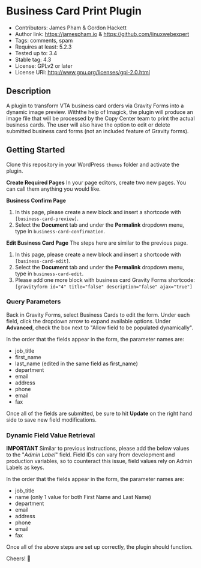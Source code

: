 # Business Card Print Plugin

- Contributors: James Pham & Gordon Hackett
- Author link: https://jamespham.io & https://github.com/linuxwebexpert
- Tags: comments, spam
- Requires at least: 5.2.3
- Tested up to: 3.4
- Stable tag: 4.3
- License: GPLv2 or later
- License URI: http://www.gnu.org/licenses/gpl-2.0.html

## Description
 A plugin to transform VTA business card orders via Gravity Forms into a dynamic image preview. Withthe help of Imagick, the plugin will produce an image file that will be processed by the Copy Center team to print the
actual business cards. The user will also have the option to edit or delete submitted business card forms (not an
included feature of Gravity forms).

## Getting Started
Clone this repository in your WordPress `themes` folder and activate the plugin.

**Create Required Pages**
In your page editors, create two new pages. You can call them anything you would like.

**Business Confirm Page**
1. In this page, please create a new  block and insert a shortcode with `[business-card-preview]`.
2. Select the **Document** tab and under the **Permalink** dropdown menu, type in `business-card-confirmation`.

**Edit Business Card Page**
The steps here are similar to the previous page.
1. In this page, please create a new block and insert a shortcode with `[business-card-edit]`.
2. Select the **Document** tab and under the **Permalink** dropdown menu, type in `business-card-edit`.
3. Please add one more block with business card Gravity Forms shortcode: `[gravityform id="4" title="false"
description="false" ajax="true"]`

### Query Parameters
Back in Gravity Forms, select Business Cards to edit the form. Under each field, click the dropdown arrow to expand
available options. Under **Advanced**, check the box next to "Allow field to be populated dynamically".

In the order that the fields appear in the form, the parameter names are:
- job_title
- first_name
- last_name     (edited in the same field as first_name)
- department
- email
- address
- phone
- email
- fax

Once all of the fields are submitted, be sure to hit **Update** on the right hand side to save new field modifications.

### Dynamic Field Value Retrieval
**IMPORTANT**
Similar to previous instructions, please add the below values to the "_Admin Label_" field. Field IDs can vary from
 development and production variables, so to counteract this issue, field values rely on Admin Labels as keys.
 
 In the order that the fields appear in the form, the parameter names are:
 - job_title
 - name (only 1 value for both First Name and Last Name)
 - department
 - email
 - address
 - phone
 - email
 - fax

Once all of the above steps are set up correctly, the plugin should function.

Cheers! :beer:

